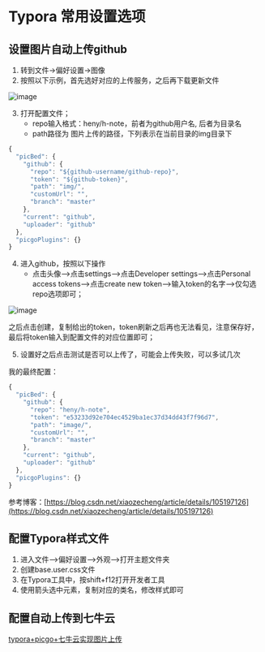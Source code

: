 # Typora 常用设置选项



## 设置图片自动上传github

1. 转到文件->偏好设置->图像
2. 按照以下示例，首先选好对应的上传服务，之后再下载更新文件

![image](https://notecdn.heny.vip/images/Typora设置-01.png)

3. 打开配置文件；
   * repo输入格式：heny/h-note，前者为github用户名, 后者为目录名
   * path路径为 图片上传的路径，下列表示在当前目录的img目录下

```js
{
  "picBed": {
    "github": {
      "repo": "${github-username/github-repo}",
      "token": "${github-token}",
      "path": "img/",
      "customUrl": "",
      "branch": "master"
    },
    "current": "github",
    "uploader": "github"
  },
  "picgoPlugins": {}
}
```

4. 进入github，按照以下操作
   * 点击头像-->点击settings-->点击Developer settings-->点击Personal  access tokens-->点击create new token-->输入token的名字-->仅勾选repo选项即可；

![image](https://notecdn.heny.vip/images/Typora设置-02.png)

之后点击创建，复制给出的token，token刷新之后再也无法看见，注意保存好，最后将token输入到配置文件的对应位置即可；

5. 设置好之后点击测试是否可以上传了，可能会上传失败，可以多试几次

我的最终配置：

```js
{
  "picBed": {
    "github": {
      "repo": "heny/h-note",
      "token": "e53233d92e704ec4529ba1ec37d34dd43f7f96d7",
      "path": "image/",
      "customUrl": "",
      "branch": "master"
    },
    "current": "github",
    "uploader": "github"
  },
  "picgoPlugins": {}
}
```

参考博客：[https://blog.csdn.net/xiaozecheng/article/details/105197126](https://blog.csdn.net/xiaozecheng/article/details/105197126)



## 配置Typora样式文件

1. 进入文件-->偏好设置-->外观-->打开主题文件夹
2. 创建base.user.css文件
3. 在Typora工具中，按shift+f12打开开发者工具
4. 使用箭头选中元素，复制对应的类名，修改样式即可



## 配置自动上传到七牛云

[typora+picgo+七牛云实现图片上传](https://blog.csdn.net/weimeibuqieryu/article/details/105315807)

